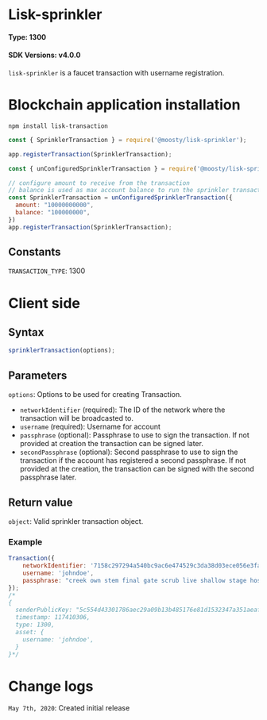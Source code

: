 # Lisk-sprinkler
#### Type: 1300
#### SDK Versions: v4.0.0

`lisk-sprinkler` is a faucet transaction with username registration.

# Blockchain application installation
`npm install lisk-transaction`

```javascript
const { SprinklerTransaction } = require('@moosty/lisk-sprinkler');

app.registerTransaction(SprinklerTransaction);
```

```javascript
const { unConfiguredSprinklerTransaction } = require('@moosty/lisk-sprinkler');

// configure amount to receive from the transaction
// balance is used as max account balance to run the sprinkler transaction
const SprinklerTransaction = unConfiguredSprinklerTransaction({
  amount: "10000000000",
  balance: "100000000",
})
app.registerTransaction(SprinklerTransaction);
```

## Constants
`TRANSACTION_TYPE`: 1300

# Client side
## Syntax
```javascript
sprinklerTransaction(options);
```

## Parameters
`options`: Options to be used for creating Transaction.
- `networkIdentifier` (required): The ID of the network where the transaction will be broadcasted to.
- `username` (required): Username for account
- `passphrase` (optional): Passphrase to use to sign the transaction. If not provided at creation the transaction can be signed later.
- `secondPassphrase` (optional): Second passphrase to use to sign the transaction if the account has registered a second passphrase. If not provided at the creation, the transaction can be signed with the second passphrase later.

## Return value
`object`: Valid sprinkler transaction object.

### Example
```javascript
Transaction({
    networkIdentifier: '7158c297294a540bc9ac6e474529c3da38d03ece056e3fa2d98141e6ec54132d',
    username: 'johndoe',
    passphrase: "creek own stem final gate scrub live shallow stage host concert they"
});
/*
{
  senderPublicKey: "5c554d43301786aec29a09b13b485176e81d1532347a351aeafe018c199fd7ca",
  timestamp: 117410306,
  type: 1300,
  asset: {
    username: 'johndoe',
  }
}*/
```

# Change logs
`May 7th, 2020`: Created initial release
